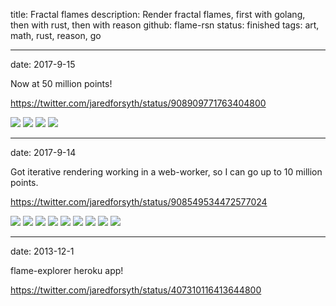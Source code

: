 title: Fractal flames
description: Render fractal flames, first with golang, then with rust, then with reason
github: flame-rsn
status: finished
tags: art, math, rust, reason, go

---
date: 2017-9-15

Now at 50 million points!

https://twitter.com/jaredforsyth/status/908909771763404800

![](https://pbs.twimg.com/media/DJ0XgDyUMAEijpM.jpg)
![](https://pbs.twimg.com/media/DJxi5pFU8AECCbE.jpg)
![](https://pbs.twimg.com/media/DJxmEqVVAAAn0kJ.jpg)
![](https://pbs.twimg.com/media/DJxmatsUQAA02Wa.jpg)

---
date: 2017-9-14

Got iterative rendering working in a web-worker, so I can go up to 10 million points.

https://twitter.com/jaredforsyth/status/908549534472577024

![](https://pbs.twimg.com/media/DJvQ49aUQAASSDc.jpg)
![](https://pbs.twimg.com/media/DJsadMHUMAECLYo.jpg)
![](https://pbs.twimg.com/media/DJsbPIfUQAY-zhl.jpg)
![](https://pbs.twimg.com/media/DJsbCB1VoAAxjaf.jpg)
![](https://pbs.twimg.com/media/DJsahXUUQAAilMX.jpg)
![](https://pbs.twimg.com/media/DJsHlxfUQAENiGL.png)
![](https://pbs.twimg.com/media/DJsHxbNV4AA3RxJ.png)
![](https://pbs.twimg.com/media/DJsItsWUIAIRw-x.png)
![](https://pbs.twimg.com/media/DJsJArlV4AA2US7.png)

---
date: 2013-12-1

flame-explorer heroku app!

https://twitter.com/jaredforsyth/status/407310116413644800